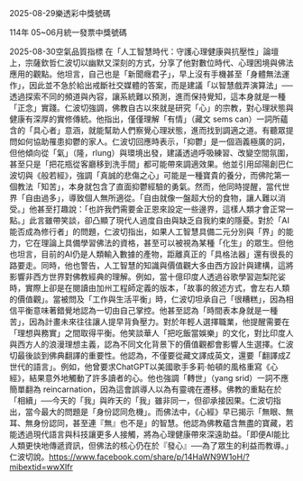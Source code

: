 
2025-08-29樂透彩中獎號碼

                                
114年 05~06月統一發票中獎號碼
                             
2025-08-30空氣品質指標
                              在「人工智慧時代：守護心理健康與抗壓性」論壇上，宗薩欽哲仁波切以幽默又深刻的方式，分享了他對數位時代、心理困境與佛法應用的觀點。他坦言，自己也是「新聞癮君子」，早上沒有手機甚至「身體無法運作」，因此並不急於給出戒斷社交媒體的答案，而是建議「以智慧戲弄演算法」──透過探索不同的頻道與內容，讓系統難以預測，進而保持覺知，這本身就是一種「正念」實踐。仁波切強調，佛教自古以來就是研究「心」的宗教，對心理狀態與健康有深厚的實修傳統。他指出，僅僅理解「有情」（藏文 sems can）一詞所蘊含的「具心者」意涵，就能幫助人們察覺心理狀態，進而找到調適之道。有聽眾提問如何協助罹患抑鬱的家人。仁波切回應時表示，「抑鬱」是一個涵義極廣的詞，但他傾向從「氣」（隆，rlung）與環境出發，建議透過呼吸練習、改變空間氛圍，甚至只是「把花瓶從客廳移到洗手間」都可能帶來調適效果。他並引用邱陽創巴仁波切與《般若經》，強調「真誠的悲傷之心」可能是一種寶貴的養分，而佛陀第一個教法「知苦」，本身就包含了直面抑鬱經驗的勇氣。然而，他同時提醒，當代世界「自由過多」，導致個人無所適從。「自由就像一盤超大份的食物，讓人難以消受。」他甚至打趣說：「也許我們需要金正恩來設定一些邊界，這樣人類才會正常一點。」此言雖帶笑談，卻凸顯了現代人過度自由與缺乏自我約束的隱憂。對於「AI能否成為修行者」的問題，仁波切指出，如果人工智慧具備二元分別與「界」的能力，它在理論上具備學習佛法的資格，甚至可以被視為某種「化生」的眾生。但他也坦言，目前的AI仍是人類輸入數據的產物，距離真正的「具格法器」還有很長的路要走。同時，他也警告，人工智慧的知識與價值觀大多由西方設計與建構，這將影響非西方世界對佛教經典的理解。例如，當十億印度人透過谷歌學習迦梨陀娑時，實際上卻是在閱讀由加州工程師定義的版本，「故事的敘述方式，會左右人類的價值觀」。當被問及「工作與生活平衡」時，仁波切坦承自己「很糟糕」，因為相信平衡意味著錯覺地認為一切由自己掌控。他甚至認為「時間表本身就是一種苦」，因為計畫未來往往讓人提早背負壓力。對於年輕人選擇職業，他提醒需要在「理想與務實」之間取得平衡。他笑談華人「把吃飯當娛樂」的文化，對比印度人與西方人的浪漫理想主義，認為不同文化背景下的價值觀都會影響人生選擇。仁波切最後談到佛典翻譯的重要性。他認為，不僅要從藏文譯成英文，還要「翻譯成Z世代的語言」。例如，他曾要求ChatGPT以美國歌手多莉·帕頓的風格重寫《心經》，結果意外地觸動了許多讀者的心。他也強調「轉世」（yang srid）一詞不應簡單翻為 reincarnation，因為這會誤導人以為有靈魂在遷移。佛教的重點在於「相續」──今天的「我」與昨天的「我」雖非同一，但卻承接因果。仁波切指出，當今最大的問題是「身份認同危機」。而佛法中，《心經》早已揭示「無眼、無耳、無身份認同，甚至連『無』也不是」的智慧。他認為佛教蘊含無盡的寶藏，若能透過現代語言與科技讓更多人接觸，將為心理健康帶來深遠助益。「即便AI能比人類更快地傳遞資訊，但佛法的核心仍在於『發心』──為了眾生的利益而教導。」仁波切說。https://www.facebook.com/share/p/14HaWN9W1oH/?mibextid=wwXIfr